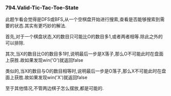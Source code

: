 ### 794.Valid-Tic-Tac-Toe-State

此题乍看会觉得是DFS或BFS,从一个空棋盘开始进行搜索,查看是否能够搜索到需要的状态.其实有更巧妙的解法.

首先,对于一个棋盘状态,X的数目只可能比O的数目多1,或者两者相等.除此之外的可以排除.

其次,当X的数目比O的数目多1时,说明最后一步是X落子,那么O不可能此时在盘面上获胜.故如果发现win('O')就返回false

类似的,当X的数目与O的数目相等时,说明最后一步是O落子,那么X不可能此时在盘面上获胜.故如果发现win('X')就返回false

至于其他情况,不管两边棋子怎么摆放,都是可能的.
